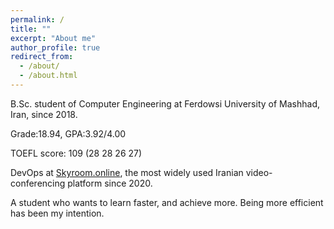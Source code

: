 ```yaml
---
permalink: /
title: ""
excerpt: "About me"
author_profile: true
redirect_from: 
  - /about/
  - /about.html
---
```

B.Sc. student of Computer Engineering at Ferdowsi University of Mashhad, Iran, since 2018. 

  Grade:18.94,   GPA:3.92/4.00
  
  TOEFL score: 109 (28 28 26 27)

DevOps at [Skyroom.online]([url](https://www.skyroom.online/)), the most widely used Iranian video-conferencing platform since 2020.


A student who wants to learn faster, and achieve more. Being more efficient has been my intention.


<!-- ![Editing a markdown file for a talk](/images/sci_tech.png) -->
